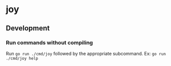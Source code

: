# joy

## Development

### Run commands without compiling

Run `go run ./cmd/joy` followed by the appropriate subcommand. Ex: `go run ./cmd/joy help`
